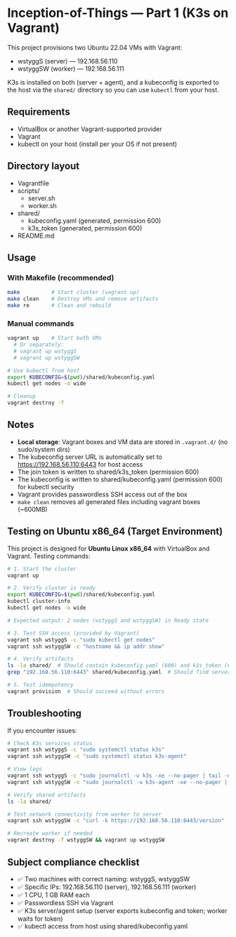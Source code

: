 # Inception-of-Things — Part 1 (K3s on Vagrant)

This project provisions two Ubuntu 22.04 VMs with Vagrant:
- wstyggS (server) — 192.168.56.110
- wstyggSW (worker) — 192.168.56.111

K3s is installed on both (server + agent), and a kubeconfig is exported to the host via the `shared/` directory so you can use `kubectl` from your host.

## Requirements
- VirtualBox or another Vagrant-supported provider
- Vagrant
- kubectl on your host (install per your OS if not present)

## Directory layout
- Vagrantfile
- scripts/
  - server.sh
  - worker.sh
- shared/
  - kubeconfig.yaml (generated, permission 600)
  - k3s_token (generated, permission 600)
- README.md

## Usage

### With Makefile (recommended)
```bash
make          # Start cluster (vagrant up)
make clean    # Destroy VMs and remove artifacts
make re       # Clean and rebuild
```

### Manual commands
```bash
vagrant up    # Start both VMs
  # Or separately:
  # vagrant up wstyggS
  # vagrant up wstyggSW

# Use kubectl from host
export KUBECONFIG=$(pwd)/shared/kubeconfig.yaml
kubectl get nodes -o wide

# Cleanup
vagrant destroy -f
```

## Notes
- **Local storage**: Vagrant boxes and VM data are stored in `.vagrant.d/` (no sudo/system dirs)
- The kubeconfig server URL is automatically set to https://192.168.56.110:6443 for host access
- The join token is written to shared/k3s_token (permission 600)
- The kubeconfig is written to shared/kubeconfig.yaml (permission 600) for kubectl security
- Vagrant provides passwordless SSH access out of the box
- `make clean` removes all generated files including vagrant boxes (~600MB)

## Testing on Ubuntu x86_64 (Target Environment)

This project is designed for **Ubuntu Linux x86_64** with VirtualBox and Vagrant. Testing commands:

```bash
# 1. Start the cluster
vagrant up

# 2. Verify cluster is ready
export KUBECONFIG=$(pwd)/shared/kubeconfig.yaml
kubectl cluster-info
kubectl get nodes -o wide

# Expected output: 2 nodes (wstyggS and wstyggSW) in Ready state

# 3. Test SSH access (provided by Vagrant)
vagrant ssh wstyggS -c "sudo kubectl get nodes"
vagrant ssh wstyggSW -c "hostname && ip addr show"

# 4. Verify artifacts
ls -la shared/  # Should contain kubeconfig.yaml (600) and k3s_token (600)
grep "192.168.56.110:6443" shared/kubeconfig.yaml  # Should find server URL

# 5. Test idempotency
vagrant provision  # Should succeed without errors
```

## Troubleshooting

If you encounter issues:

```bash
# Check K3s services status
vagrant ssh wstyggS -c "sudo systemctl status k3s"
vagrant ssh wstyggSW -c "sudo systemctl status k3s-agent"

# View logs
vagrant ssh wstyggS -c "sudo journalctl -u k3s -xe --no-pager | tail -n 50"
vagrant ssh wstyggSW -c "sudo journalctl -u k3s-agent -xe --no-pager | tail -n 50"

# Verify shared artifacts
ls -la shared/

# Test network connectivity from worker to server
vagrant ssh wstyggSW -c "curl -k https://192.168.56.110:6443/version"

# Recreate worker if needed
vagrant destroy -f wstyggSW && vagrant up wstyggSW
```

## Subject compliance checklist
- ✅ Two machines with correct naming: wstyggS, wstyggSW
- ✅ Specific IPs: 192.168.56.110 (server), 192.168.56.111 (worker)
- ✅ 1 CPU, 1 GB RAM each
- ✅ Passwordless SSH via Vagrant
- ✅ K3s server/agent setup (server exports kubeconfig and token; worker waits for token)
- ✅ kubectl access from host using shared/kubeconfig.yaml
